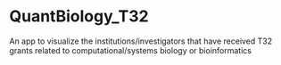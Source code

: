 # QuantBiology_T32
An app to visualize the institutions/investigators that have received T32 grants related to computational/systems biology or bioinformatics
